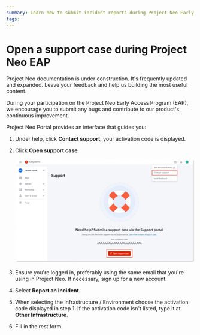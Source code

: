 ```yaml
---
summary: Learn how to submit incident reports during Project Neo Early Access Program.
tags:
---
```


# Open a support case during Project Neo EAP

<div class="info" markdown="1">

Project Neo documentation is under construction. It's frequently updated and expanded. Leave your feedback and help us building the most useful content.

</div>

During your participation on the Project Neo Early Access Program (EAP), we encourage you to submit any bugs and contribute to our product's continuous improvement.

Project Neo Portal provides an interface that guides you:

1. Under help, click **Contact support**, your activation code is displayed.
1. Click **Open support case**.

    ![Open a support case in Project Neo Portal](images/neo-support-pl.png)
    
1. Ensure you're logged in, preferably using the same email that you're using in Project Neo. If necessary, sign up for a new account.
1. Select **Report an incident**.
1. When selecting the Infrastructure / Environment choose the activation code displayed in step 1. If the activation code isn't listed, type it at **Other Infrastructure**.
1. Fill in the rest form.
